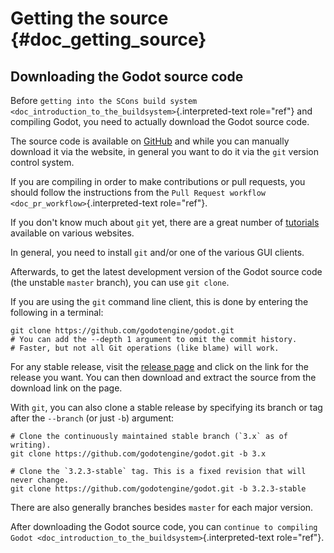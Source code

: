 # Getting the source {#doc_getting_source}

## Downloading the Godot source code

Before
`getting into the SCons build system <doc_introduction_to_the_buildsystem>`{.interpreted-text
role="ref"} and compiling Godot, you need to actually download the Godot
source code.

The source code is available on
[GitHub](https://github.com/godotengine/godot) and while you can
manually download it via the website, in general you want to do it via
the `git` version control system.

If you are compiling in order to make contributions or pull requests,
you should follow the instructions from the
`Pull Request workflow <doc_pr_workflow>`{.interpreted-text role="ref"}.

If you don\'t know much about `git` yet, there are a great number of
[tutorials](https://git-scm.com/book) available on various websites.

In general, you need to install `git` and/or one of the various GUI
clients.

Afterwards, to get the latest development version of the Godot source
code (the unstable `master` branch), you can use `git clone`.

If you are using the `git` command line client, this is done by entering
the following in a terminal:

``` shell
git clone https://github.com/godotengine/godot.git
# You can add the --depth 1 argument to omit the commit history.
# Faster, but not all Git operations (like blame) will work.
```

For any stable release, visit the [release
page](https://github.com/godotengine/godot/releases) and click on the
link for the release you want. You can then download and extract the
source from the download link on the page.

With `git`, you can also clone a stable release by specifying its branch
or tag after the `--branch` (or just `-b`) argument:

``` shell
# Clone the continuously maintained stable branch (`3.x` as of writing).
git clone https://github.com/godotengine/godot.git -b 3.x

# Clone the `3.2.3-stable` tag. This is a fixed revision that will never change.
git clone https://github.com/godotengine/godot.git -b 3.2.3-stable
```

There are also generally branches besides `master` for each major
version.

After downloading the Godot source code, you can
`continue to compiling Godot <doc_introduction_to_the_buildsystem>`{.interpreted-text
role="ref"}.
